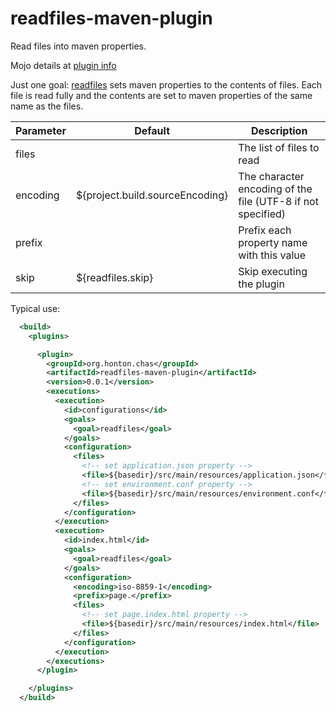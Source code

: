 # readfiles-maven-plugin

Read files into maven properties.

Mojo details at [plugin info](https://chonton.github.io/readfiles-maven-plugin/0.0.1/plugin-info.html)

Just one goal: [readfiles](https://chonton.github.io/readfiles-maven-plugin/0.0.1/readfiles-mojo.html) 
sets maven properties to the contents of files.  Each file is read fully and the contents are
set to maven properties of the same name as the files.
 
| Parameter | Default | Description |
|-----------|---------|-------------|
|files      |         | The list of files to read |
|encoding   |${project.build.sourceEncoding}|The character encoding of the file (UTF-8 if not specified)|
|prefix     |         | Prefix each property name with this value |
|skip       |${readfiles.skip}|Skip executing the plugin|

Typical use:

```xml
  <build>
    <plugins>

      <plugin>
        <groupId>org.honton.chas</groupId>
        <artifactId>readfiles-maven-plugin</artifactId>
        <version>0.0.1</version>
        <executions>
          <execution>
            <id>configurations</id>
            <goals>
              <goal>readfiles</goal>
            </goals>
            <configuration>
              <files>
                <!-- set application.json property -->
                <file>${basedir}/src/main/resources/application.json</file>
                <!-- set environment.conf property -->
                <file>${basedir}/src/main/resources/environment.conf</file>
              </files>
            </configuration>
          </execution>
          <execution>
            <id>index.html</id>
            <goals>
              <goal>readfiles</goal>
            </goals>
            <configuration>
              <encoding>iso-8859-1</encoding>
              <prefix>page.</prefix>
              <files>
                <!-- set page.index.html property -->
                <file>${basedir}/src/main/resources/index.html</file>
              </files>
            </configuration>
          </execution>
        </executions>
      </plugin>

    </plugins>
  </build>
```
